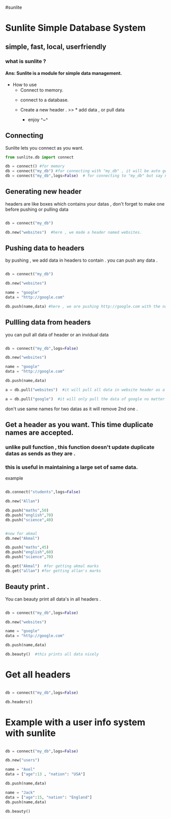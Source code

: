 #sunlite


# Sunlite Simple Database System

## simple, fast, local, userfriendly


### what is sunlite ?

#### Ans: Sunlite is a module for simple data management. 

* How to use
   * Connect to memory.
     >>
    * connect to a database.
     >>
     * Create a new header .
      >>
      * add data , or pull data
       >>
       * enjoy ^~^

## Connecting

Sunlite lets you connect as you want.

```python
from sunlite.db import connect

db = connect() #for memory
db = connect("my_db") #for connecting with "my_db" , it will be auto generated if doesnt exists.
db = connect("my_db",logs=False)  # for connecting to "my_db" but say no to logs

```

## Generating new header
headers are like boxes which contains your datas , don't forget to make one before pushing or pulling data

```python

db = connect("my_db")

db.new("websites")  #here , we made a header named websites.

```

## Pushing   data to headers

by pushing , we add data in headers to contain . you can push any data .

```python 

db = connect("my_db")

db.new("websites")

name = "google"
data = "http://google.com"

db.push(name,data) #here , we are pushing http://google.com with the name google in websites header
```

## Pullling data from headers

you can pull all data of header or an invidual data

```python

db = connect("my_db",logs=False)

db.new("websites")

name = "google"
data = "http://google.com"

db.push(name,data)

a = db.pull("websites")  #it will pull all data in website header as a dictionary.

a = db.pull("google")  #it will only pull the data of google no matter where it is in which header .
```
don't use same names for two datas as it will remove 2nd one .

## Get a header as you want. This time duplicate names are accepted.
### unlike pull function , this function doesn't update duplicate datas as sends as they are . 
### this is useful in maintaining a large set of same data.

example

```python

db.connect("students",logs=False)

db.new("Allan")

db.push("maths",50)
db.push("english",70)
db.push("science",40)


#now for akmal
db.new("Akmal")

db.push("maths",45)
db.push("english",60)
db.push("science",70)

db.get("Akmal")  #for getting akmal marks
db.get("allan") #for getting allan's marks


```

## Beauty print .

You can beauty print all data's in all headers .

```python

db = connect("my_db",logs=False)

db.new("websites")

name = "google"
data = "http://google.com"

db.push(name,data)

db.beauty()  #this prints all data nicely

```
# Get all headers

```python

db = connect("my_db",logs=False)

db.headers()

```

# Example with a user info system with sunlite 

```python

db = connect("my_db",logs=False)

db.new("users")

name = "Axel"
data = ["age":13 , "nation": "USA"]

db.push(name,data)

name = "Jack"
data = ["age":15, "nation": "England"]
db.push(name,data)

db.beauty()
```



